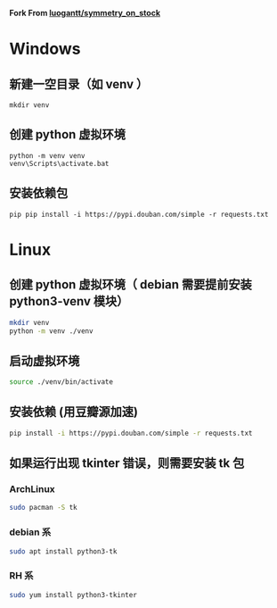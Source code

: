 **Fork From [luogantt/symmetry_on_stock](https://github.com/luogantt/symmetry_on_stock)**
# Windows
## 新建一空目录（如 venv ）
```
mkdir venv
```
## 创建 python 虚拟环境
```
python -m venv venv
venv\Scripts\activate.bat
```
## 安装依赖包
```
pip pip install -i https://pypi.douban.com/simple -r requests.txt
```

# Linux
## 创建 python 虚拟环境（ debian 需要提前安装 python3-venv 模块）
``` bash
mkdir venv
python -m venv ./venv
```
## 启动虚拟环境
```bash
source ./venv/bin/activate
```

## 安装依赖 (用豆瓣源加速)

```bash
pip install -i https://pypi.douban.com/simple -r requests.txt
```

## 如果运行出现 tkinter 错误，则需要安装 tk 包
### ArchLinux
```bash
sudo pacman -S tk
```
### debian 系
```bash
sudo apt install python3-tk
```
### RH 系
```bash
sudo yum install python3-tkinter
```
